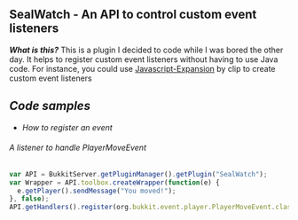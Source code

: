 ## SealWatch - An API to control custom event listeners

***What is this?*** This is a plugin I decided to code while I was bored the other day. It helps to register custom event listeners without having to use Java code.
For instance, you could use <a href="https://github.com/PlaceholderAPI/Javascript-Expansion">Javascript-Expansion</a> by clip to create custom event listeners

## ***Code samples***
- *How to register an event*
###### A listener to handle PlayerMoveEvent
```javascript
var API = BukkitServer.getPluginManager().getPlugin("SealWatch");
var Wrapper = API.toolbox.createWrapper(function(e) {
  e.getPlayer().sendMessage("You moved!");
}, false);
API.getHandlers().register(org.bukkit.event.player.PlayerMoveEvent.class, Wrapper);
```
